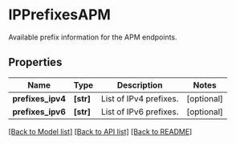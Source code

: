 # IPPrefixesAPM

Available prefix information for the APM endpoints.

## Properties

| Name              | Type      | Description            | Notes      |
| ----------------- | --------- | ---------------------- | ---------- |
| **prefixes_ipv4** | **[str]** | List of IPv4 prefixes. | [optional] |
| **prefixes_ipv6** | **[str]** | List of IPv6 prefixes. | [optional] |

[[Back to Model list]](README.md#documentation-for-models) [[Back to API list]](README.md#documentation-for-api-endpoints) [[Back to README]](README.md)

